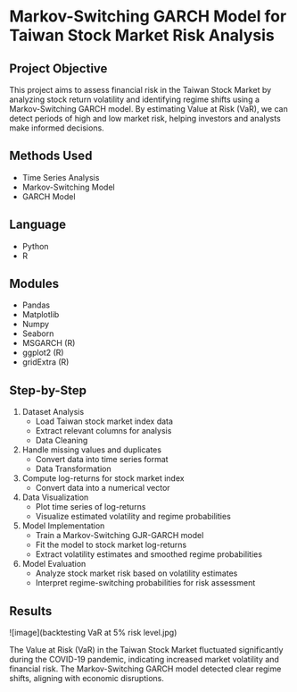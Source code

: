 # Markov-Switching GARCH Model for Taiwan Stock Market Risk Analysis
## Project Objective
This project aims to assess financial risk in the Taiwan Stock Market by analyzing stock return volatility and identifying regime shifts using a Markov-Switching GARCH model. By estimating Value at Risk (VaR), we can detect periods of high and low market risk, helping investors and analysts make informed decisions.
## Methods Used
* Time Series Analysis
* Markov-Switching Model
* GARCH Model
## Language
* Python
* R
## Modules
* Pandas
* Matplotlib
* Numpy
* Seaborn
* MSGARCH (R)
* ggplot2 (R)
* gridExtra (R)
## Step-by-Step
1. Dataset Analysis
    * Load Taiwan stock market index data
    * Extract relevant columns for analysis
    * Data Cleaning
2. Handle missing values and duplicates
    * Convert data into time series format
    * Data Transformation
3. Compute log-returns for stock market index
    * Convert data into a numerical vector
4. Data Visualization
    * Plot time series of log-returns
    * Visualize estimated volatility and regime probabilities
5. Model Implementation
    * Train a Markov-Switching GJR-GARCH model
    * Fit the model to stock market log-returns
    * Extract volatility estimates and smoothed regime probabilities
6. Model Evaluation
    * Analyze stock market risk based on volatility estimates
    * Interpret regime-switching probabilities for risk assessment
## Results

![image](backtesting VaR at 5% risk level.jpg)

The Value at Risk (VaR) in the Taiwan Stock Market fluctuated significantly during the COVID-19 pandemic, indicating increased market volatility and financial risk. The Markov-Switching GARCH model detected clear regime shifts, aligning with economic disruptions.
